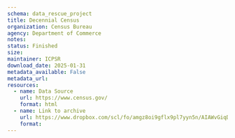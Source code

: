 ```yaml
---
schema: data_rescue_project 
title: Decennial Census
organization: Census Bureau
agency: Department of Commerce
notes: 
status: Finished
size: 
maintainer: ICPSR
download_date: 2025-01-31
metadata_available: False
metadata_url: 
resources:
  - name: Data Source
    url: https://www.census.gov/
    format: html
  - name: Link to archive
    url: https://www.dropbox.com/scl/fo/amgz8oi9gflx9pl7yyn5n/AIAWvGiqDWTw0piMXkqf2uw?rlkey=a776omgc3hhretst5uqty8n34&dl=0
    format: 
---
```

